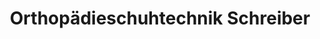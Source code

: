 ---
title: "Orthopädieschuhtechnik Schreiber"
url: /nuernberg/orthopaedieschuhtechnik-schreiber/
shop: Sanitätshaus
---